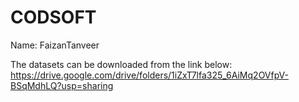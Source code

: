 # CODSOFT 
Name: FaizanTanveer

The datasets can be downloaded from the link below:
https://drive.google.com/drive/folders/1iZxT7lfa325_6AiMq2OVfpV-BSqMdhLQ?usp=sharing
